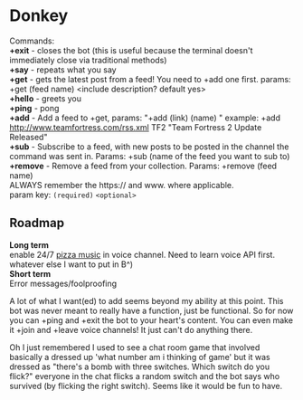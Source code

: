 Donkey
======

Commands:  
**+exit** - closes the bot (this is useful because the terminal doesn't immediately close via traditional methods)  
**+say** - repeats what you say  
**+get** - gets the latest post from a feed! You need to +add one first. params: +get (feed name) <include description? default yes>  
**+hello** - greets you  
**+ping** - pong  
**+add** - Add a feed to +get, params: "+add (link) (name) <only show posts titled:>" example: +add http://www.teamfortress.com/rss.xml TF2 "Team Fortress 2 Update Released"  
**+sub** - Subscribe to a feed, with new posts to be posted in the channel the command was sent in. Params: +sub (name of the feed you want to sub to)  
**+remove** - Remove a feed from your collection. Params: +remove (feed name)  
ALWAYS remember the https:// and www. where applicable.  
param key: `(required)` `<optional>`
  
Roadmap
-------
**Long term**  
enable 24/7 [pizza music](https://www.youtube.com/watch?v=XW0W7j04iRQ) in voice channel. Need to learn voice API first.  
whatever else I want to put in B^)  
**Short term**  
Error messages/foolproofing   

A lot of what I want(ed) to add seems beyond my ability at this point. This bot was never meant to really have a function, just be functional. So for now you can +ping and +exit the bot to your heart's content. You can even make it +join and +leave voice channels! It just can't do anything there.  

Oh I just remembered I used to see a chat room game that involved basically a dressed up 'what number am i thinking of game' but it was dressed as "there's a bomb with three switches. Which switch do you flick?" everyone in the chat flicks a random switch and the bot says who survived (by flicking the right switch). Seems like it would be fun to have.  